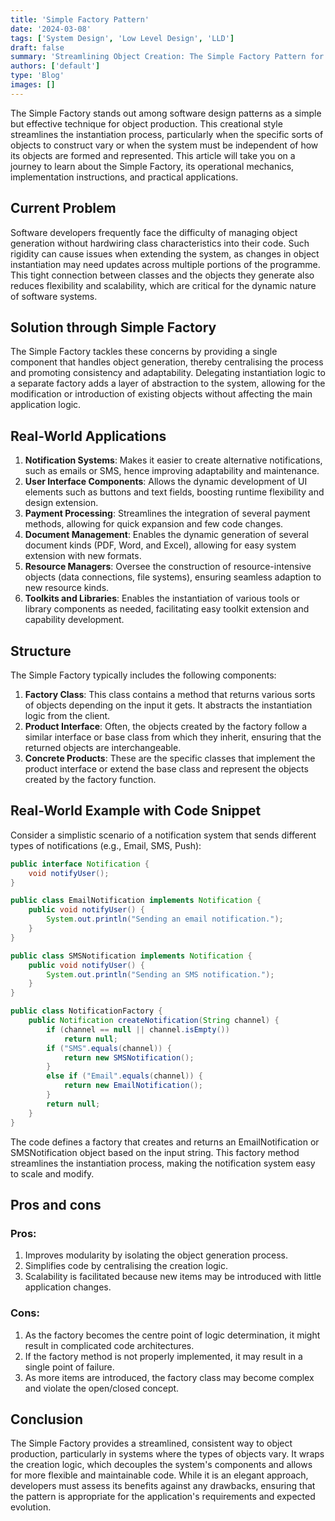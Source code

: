 ```yaml
---
title: 'Simple Factory Pattern'
date: '2024-03-08'
tags: ['System Design', 'Low Level Design', 'LLD']
draft: false
summary: 'Streamlining Object Creation: The Simple Factory Pattern for Flexible and Decoupled System Design.'
authors: ['default']
type: 'Blog'
images: []
---
```


The Simple Factory stands out among software design patterns as a simple but effective technique for object production. This creational style streamlines the instantiation process, particularly when the specific sorts of objects to construct vary or when the system must be independent of how its objects are formed and represented. This article will take you on a journey to learn about the Simple Factory, its operational mechanics, implementation instructions, and practical applications.

## Current Problem

Software developers frequently face the difficulty of managing object generation without hardwiring class characteristics into their code. Such rigidity can cause issues when extending the system, as changes in object instantiation may need updates across multiple portions of the programme. This tight connection between classes and the objects they generate also reduces flexibility and scalability, which are critical for the dynamic nature of software systems.

## Solution through Simple Factory

The Simple Factory tackles these concerns by providing a single component that handles object generation, thereby centralising the process and promoting consistency and adaptability. Delegating instantiation logic to a separate factory adds a layer of abstraction to the system, allowing for the modification or introduction of existing objects without affecting the main application logic.

## Real-World Applications

1. **Notification Systems**: Makes it easier to create alternative notifications, such as emails or SMS, hence improving adaptability and maintenance.
2. **User Interface Components**: Allows the dynamic development of UI elements such as buttons and text fields, boosting runtime flexibility and design extension.
3. **Payment Processing**: Streamlines the integration of several payment methods, allowing for quick expansion and few code changes.
4. **Document Management**: Enables the dynamic generation of several document kinds (PDF, Word, and Excel), allowing for easy system extension with new formats.
5. **Resource Managers**: Oversee the construction of resource-intensive objects (data connections, file systems), ensuring seamless adaption to new resource kinds.
6. **Toolkits and Libraries**: Enables the instantiation of various tools or library components as needed, facilitating easy toolkit extension and capability development.


## Structure

The Simple Factory typically includes the following components:

1. **Factory Class**: This class contains a method that returns various sorts of objects depending on the input it gets. It abstracts the instantiation logic from the client.
2. **Product Interface**: Often, the objects created by the factory follow a similar interface or base class from which they inherit, ensuring that the returned objects are interchangeable.
3. **Concrete Products**: These are the specific classes that implement the product interface or extend the base class and represent the objects created by the factory function.

## Real-World Example with Code Snippet

Consider a simplistic scenario of a notification system that sends different types of notifications (e.g., Email, SMS, Push):

```Java
public interface Notification {
    void notifyUser();
}

public class EmailNotification implements Notification {
    public void notifyUser() {
        System.out.println("Sending an email notification.");
    }
}

public class SMSNotification implements Notification {
    public void notifyUser() {
        System.out.println("Sending an SMS notification.");
    }
}

public class NotificationFactory {
    public Notification createNotification(String channel) {
        if (channel == null || channel.isEmpty())
            return null;
        if ("SMS".equals(channel)) {
            return new SMSNotification();
        }
        else if ("Email".equals(channel)) {
            return new EmailNotification();
        }
        return null;
    }
}
```

The code defines a factory that creates and returns an EmailNotification or SMSNotification object based on the input string. This factory method streamlines the instantiation process, making the notification system easy to scale and modify.

## Pros and cons

### Pros:

1. Improves modularity by isolating the object generation process.
2. Simplifies code by centralising the creation logic.
3. Scalability is facilitated because new items may be introduced with little application changes.

### Cons:

1. As the factory becomes the centre point of logic determination, it might result in complicated code architectures.
2. If the factory method is not properly implemented, it may result in a single point of failure.
3. As more items are introduced, the factory class may become complex and violate the open/closed concept.


## Conclusion

The Simple Factory provides a streamlined, consistent way to object production, particularly in systems where the types of objects vary. It wraps the creation logic, which decouples the system's components and allows for more flexible and maintainable code. While it is an elegant approach, developers must assess its benefits against any drawbacks, ensuring that the pattern is appropriate for the application's requirements and expected evolution.